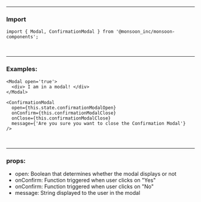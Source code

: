 ------

### Import

```
import { Modal, ConfirmationModal } from '@monsoon_inc/monsoon-components';
```
&nbsp;

-------

### Examples:
```
<Modal open='true'>
  <div> I am in a modal! </div>
</Modal>

<ConfirmationModal
  open={this.state.confirmationModalOpen}
  onConfirm={this.confirmationModalClose}
  onClose={this.confirmationModalClose}
  message={'Are you sure you want to close the Confirmation Modal'}
/>
```
&nbsp;

-------

### props:
- open: Boolean that determines whether the modal displays or not
- onConfirm: Function triggered when user clicks on "Yes"
- onConfirm: Function triggered when user clicks on "No"
- message: String displayed to the user in the modal
